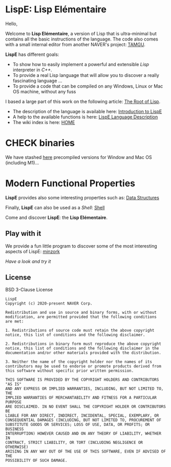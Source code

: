 # LispE: Lisp Elémentaire
  
Hello,

Welcome to __Lisp Elémentaire__, a version of Lisp that is ultra-minimal but contains all the basic instructions of the language. The code also comes with a small internal editor from another NAVER's project: [TAMGU](https://github.com/naver/tamgu).

__LispE__ has different goals:
* To show how to easily implement a powerful and extensible _Lisp_ interpreter in _C++_.
* To provide a real Lisp language that will allow you to discover a really fascinating language ...
* To provide a code that can be compiled on any Windows, Linux or Mac OS machine, without any fuss

I based a large part of this work on the following article: [The Root of Lisp](http://www.paulgraham.com/rootsoflisp.html).

* The description of the language is available here: [Introduction to LispE](https://github.com/naver/lispe/wiki/1.-Introduction)
* A help to the available functions is here: [LispE Language Description](https://github.com/naver/lispe/wiki/6.-Help)
* The wiki index is here: [HOME](https://github.com/naver/lispe/wiki)


# CHECK binaries

We have stashed [here](https://github.com/naver/lispe/tree/master/binaries) precompiled versions for Window and Mac OS (including M1)...

# Modern Functional Properties

__LispE__ provides also some interesting properties such as: [Data Structures](https://github.com/naver/lispe/wiki/6.2-Data-Structures)

Finally, __LispE__ can also be used as a _Shell_: [Shell](https://github.com/naver/lispe/wiki/7.-Shell)

Come and discover __LispE__: the __Lisp Elémentaire__.

## Play with it

We provide a fun little program to discover some of the most interesting aspects of LispE: [minzork](https://github.com/naver/lispe/blob/master/examples/patterns/minizork_en.lisp)

_Have a look and try it_


## License

BSD 3-Clause License

```
LispE
Copyright (c) 2020-present NAVER Corp.

Redistribution and use in source and binary forms, with or without 
modification, are permitted provided that the following conditions 
are met:

1. Redistributions of source code must retain the above copyright 
notice, this list of conditions and the following disclaimer.

2. Redistributions in binary form must reproduce the above copyright 
notice, this list of conditions and the following disclaimer in the 
documentation and/or other materials provided with the distribution.

3. Neither the name of the copyright holder nor the names of its 
contributors may be used to endorse or promote products derived from 
this software without specific prior written permission.

THIS SOFTWARE IS PROVIDED BY THE COPYRIGHT HOLDERS AND CONTRIBUTORS "AS IS" 
AND ANY EXPRESS OR IMPLIED WARRANTIES, INCLUDING, BUT NOT LIMITED TO, THE 
IMPLIED WARRANTIES OF MERCHANTABILITY AND FITNESS FOR A PARTICULAR PURPOSE 
ARE DISCLAIMED. IN NO EVENT SHALL THE COPYRIGHT HOLDER OR CONTRIBUTORS BE 
LIABLE FOR ANY DIRECT, INDIRECT, INCIDENTAL, SPECIAL, EXEMPLARY, OR 
CONSEQUENTIAL DAMAGES (INCLUDING, BUT NOT LIMITED TO, PROCUREMENT OF 
SUBSTITUTE GOODS OR SERVICES; LOSS OF USE, DATA, OR PROFITS; OR BUSINESS 
INTERRUPTION) HOWEVER CAUSED AND ON ANY THEORY OF LIABILITY, WHETHER IN 
CONTRACT, STRICT LIABILITY, OR TORT (INCLUDING NEGLIGENCE OR OTHERWISE) 
ARISING IN ANY WAY OUT OF THE USE OF THIS SOFTWARE, EVEN IF ADVISED OF THE 
POSSIBILITY OF SUCH DAMAGE.
```
